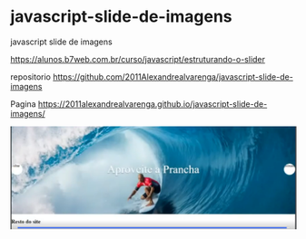 # javascript-slide-de-imagens
javascript slide de imagens

https://alunos.b7web.com.br/curso/javascript/estruturando-o-slider

repositorio
https://github.com/2011Alexandrealvarenga/javascript-slide-de-imagens

Pagina
https://2011alexandrealvarenga.github.io/javascript-slide-de-imagens/

<img src="Capturar.PNG" alt="">


